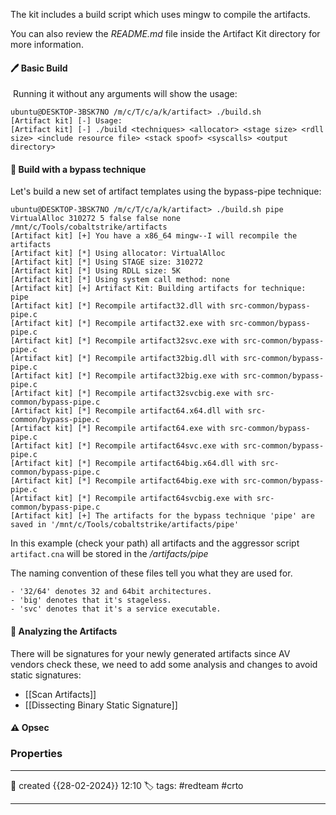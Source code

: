 The kit includes a build script which uses mingw to compile the artifacts.

You can also review the _README.md_ file inside the Artifact Kit directory for more information.

#### 🖊️ Basic Build

  Running it without any arguments will show the usage:

```
ubuntu@DESKTOP-3BSK7NO /m/c/T/c/a/k/artifact> ./build.sh
[Artifact kit] [-] Usage:
[Artifact kit] [-] ./build <techniques> <allocator> <stage size> <rdll size> <include resource file> <stack spoof> <syscalls> <output directory>
```


#### 📔 Build with a bypass technique

Let's build a new set of artifact templates using the bypass-pipe technique:

```
ubuntu@DESKTOP-3BSK7NO /m/c/T/c/a/k/artifact> ./build.sh pipe VirtualAlloc 310272 5 false false none /mnt/c/Tools/cobaltstrike/artifacts
[Artifact kit] [+] You have a x86_64 mingw--I will recompile the artifacts
[Artifact kit] [*] Using allocator: VirtualAlloc
[Artifact kit] [*] Using STAGE size: 310272
[Artifact kit] [*] Using RDLL size: 5K
[Artifact kit] [*] Using system call method: none
[Artifact kit] [+] Artifact Kit: Building artifacts for technique: pipe
[Artifact kit] [*] Recompile artifact32.dll with src-common/bypass-pipe.c
[Artifact kit] [*] Recompile artifact32.exe with src-common/bypass-pipe.c
[Artifact kit] [*] Recompile artifact32svc.exe with src-common/bypass-pipe.c
[Artifact kit] [*] Recompile artifact32big.dll with src-common/bypass-pipe.c
[Artifact kit] [*] Recompile artifact32big.exe with src-common/bypass-pipe.c
[Artifact kit] [*] Recompile artifact32svcbig.exe with src-common/bypass-pipe.c
[Artifact kit] [*] Recompile artifact64.x64.dll with src-common/bypass-pipe.c
[Artifact kit] [*] Recompile artifact64.exe with src-common/bypass-pipe.c
[Artifact kit] [*] Recompile artifact64svc.exe with src-common/bypass-pipe.c
[Artifact kit] [*] Recompile artifact64big.x64.dll with src-common/bypass-pipe.c
[Artifact kit] [*] Recompile artifact64big.exe with src-common/bypass-pipe.c
[Artifact kit] [*] Recompile artifact64svcbig.exe with src-common/bypass-pipe.c
[Artifact kit] [+] The artifacts for the bypass technique 'pipe' are saved in '/mnt/c/Tools/cobaltstrike/artifacts/pipe'
```

In this example (check your path) all artifacts and the aggressor script `artifact.cna` will be stored in the */artifacts/pipe*

The naming convention of these files tell you what they are used for.
```
- '32/64' denotes 32 and 64bit architectures.
- 'big' denotes that it's stageless.
- 'svc' denotes that it's a service executable.
```


####  📗 Analyzing the Artifacts

There will be signatures for your newly generated artifacts since AV vendors check these, we need to add some analysis and changes to avoid static signatures:

- [[Scan Artifacts]]
- [[Dissecting Binary Static Signature]]


#### ⚠ Opsec




### Properties
---
📆 created   {{28-02-2024}} 12:10
🏷️ tags: #redteam #crto 

---

